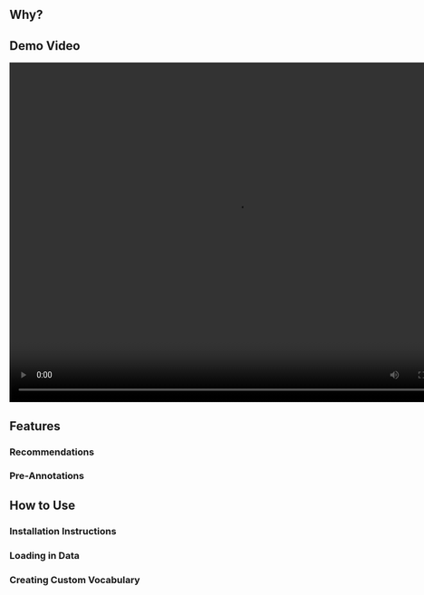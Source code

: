 ## Why?

##  Demo Video
<video controls="controls" width="800" height="600" name="Demo" src="annotator_demo.mov"></video>
       
##  Features
### Recommendations
### Pre-Annotations

## How to Use
### Installation Instructions
### Loading in Data
### Creating Custom Vocabulary

